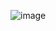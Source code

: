 ![image](https://github.com/piropatriot/CTF-Writeups/assets/127461439/87c28a83-c31e-4fa2-868a-fdd5eb13eab5)
